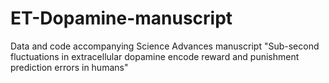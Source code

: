 # ET-Dopamine-manuscript
Data and code accompanying Science Advances manuscript "Sub-second fluctuations in extracellular dopamine encode reward and punishment prediction errors in humans"
